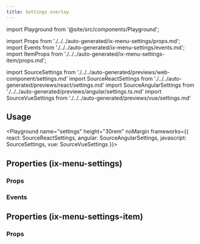 ```yaml
---
title: Settings overlay
---
```


import Playground from '@site/src/components/Playground';

import Props from './../../auto-generated/ix-menu-settings/props.md';
import Events from './../../auto-generated/ix-menu-settings/events.md';
import ItemProps from './../../auto-generated/ix-menu-settings-item/props.md';

import SourceSettings from './../../auto-generated/previews/web-component/settings.md'
import SourceReactSettings from './../../auto-generated/previews/react/settings.md'
import SourceAngularSettings from './../../auto-generated/previews/angular/settings.ts.md'
import SourceVueSettings from './../../auto-generated/previews/vue/settings.md'

## Usage

<Playground
name="settings" height="30rem" noMargin
frameworks={{
  react: SourceReactSettings,
  angular: SourceAngularSettings,
  javascript: SourceSettings,
  vue: SourceVueSettings
}}>
</Playground>

## Properties (ix-menu-settings)

### Props

<Props />

### Events

<Events />

## Properties (ix-menu-settings-item)

### Props

<ItemProps />
